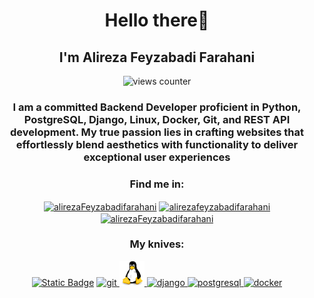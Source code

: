 <h1 align="center">Hello there👋</h1>
<h2 align="center">I'm Alireza Feyzabadi Farahani</h2>
<div id="views counter" align=center>
  <img src="https://komarev.com/ghpvc/?username=arfa79&style=flat&color=green" width="120" alt="views counter"/>
<div>
<h3 align="center">I am a committed Backend Developer proficient in Python, PostgreSQL, Django, Linux, Docker, Git, and REST API development. My true passion lies in crafting websites that effortlessly blend aesthetics with functionality to deliver exceptional user experiences</h3>
<h3 align="center">Find me in:</h3>
<p align="center">
<a href="https://twitter.com/arfa79_" target="blank"><img align="center" src="https://raw.githubusercontent.com/rahuldkjain/github-profile-readme-generator/master/src/images/icons/Social/twitter.svg" alt="alirezaFeyzabadifarahani" height="30" width="40" /></a>
<a href="https://www.linkedin.com/in/alireza-feyzabadi-farahani/" target="blank"><img align="center" src="https://raw.githubusercontent.com/rahuldkjain/github-profile-readme-generator/master/src/images/icons/Social/linked-in-alt.svg" alt="alirezafeyzabadifarahani" height="30" width="40" /></a>
<a href="https://instagram.com/arfa_79" target="blank"><img align="center" src="https://raw.githubusercontent.com/rahuldkjain/github-profile-readme-generator/master/src/images/icons/Social/instagram.svg" alt="alirezaFeyzabadifarahani" height="30" width="40" /></a>
</p>

<h3 align="center">My knives:</h3>
<p align="center"> <a href="https://www.python.org" target="_blank" rel="noreferrer"><img alt="Static Badge" src="https://www.vectorlogo.zone/logos/python/python-icon.svg" alt="linux" width="40" height="40"/></a> <a href="https://git-scm.com/" target="_blank" rel="noreferrer"> <img src="https://www.vectorlogo.zone/logos/git-scm/git-scm-icon.svg" alt="git" width="40" height="40"/> </a> <a href="https://www.linux.org/" target="_blank" rel="noreferrer"> <img src="https://raw.githubusercontent.com/devicons/devicon/master/icons/linux/linux-original.svg" alt="linux" width="40" height="40"/> </a><a href="https://www.djangoproject.com/" target="_blank" rel="noreferrer"> <img src="https://www.vectorlogo.zone/logos/djangoproject/djangoproject-icon.svg" alt="django" width="40" height="40"/> </a><a href="https://www.https://www.postgresql.org/" target="_blank" rel="noreferrer"> <img src="https://www.vectorlogo.zone/logos/postgresql/postgresql-icon.svg" alt="postgresql" width="40" height="40"/> </a><a href="https://www.docker.com/" target="_blank" rel="noreferrer"> <img src="https://www.vectorlogo.zone/logos/docker/docker-icon.svg" alt="docker" width="40" height="40"/> </a> </p>
